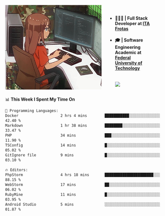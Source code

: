 
<body >
  <div style="display: flex; width: auto; margin-right: 30px ">
    <img align="right" width="312" height="274" style="padding-right:20px; " src="assets/umiko.gif" alt="Computer man" />
    <ul style="flex: 1;">
      <li><h4>🧑🏽‍💻 | Full Stack Developer at <a href="https://itafrotas.com//">ITA Frotas</a></h4></li>
      <li><h4>🎓 | Software Engineering Academic at <a href="http://www.utfpr.edu.br/">Federal University of Technology</a></h4></li>
      <br/>
      <a href="https://skillicons.dev">
        <img src="https://skillicons.dev/icons?i=ts,react,nodejs,go,swift,js,adonis,postgres,c,heroku,gradle,firebase,flutter,docker,aws,java,redis,kubernetes&theme=light&&perline=6 " />
      </a>
    </ul>  
    <br/>
  </div>
</body>


<!--START_SECTION:waka-->
📊 **This Week I Spent My Time On** 

```text
💬 Programming Languages: 
Docker                   2 hrs 4 mins        ███████████░░░░░░░░░░░░░░   42.40 % 
Markdown                 1 hr 38 mins        ████████░░░░░░░░░░░░░░░░░   33.47 % 
PHP                      34 mins             ███░░░░░░░░░░░░░░░░░░░░░░   11.90 % 
TSConfig                 14 mins             █░░░░░░░░░░░░░░░░░░░░░░░░   05.02 % 
GitIgnore file           9 mins              █░░░░░░░░░░░░░░░░░░░░░░░░   03.10 % 

🔥 Editors: 
PhpStorm                 4 hrs 18 mins       ██████████████████████░░░   88.15 % 
WebStorm                 17 mins             ██░░░░░░░░░░░░░░░░░░░░░░░   06.02 % 
RubyMine                 11 mins             █░░░░░░░░░░░░░░░░░░░░░░░░   03.95 % 
Android Studio           5 mins              ░░░░░░░░░░░░░░░░░░░░░░░░░   01.87 % 
```


<!--END_SECTION:waka-->

<!--
**danielr0d/danielr0d** is a ✨ _special_ ✨ repository because its `README.md` (this file) appears on your GitHub profile.

Here are some ideas to get you started:

- 🔭 I’m currently working on ...
- 🌱 I’m currently learning ...
- 👯 I’m looking to collaborate on ...
- 🤔 I’m looking for help with ...
- 💬 Ask me about ...
- 📫 How to reach me: ...
- 😄 Pronouns: ...
- ⚡ Fun fact: ...
-->
